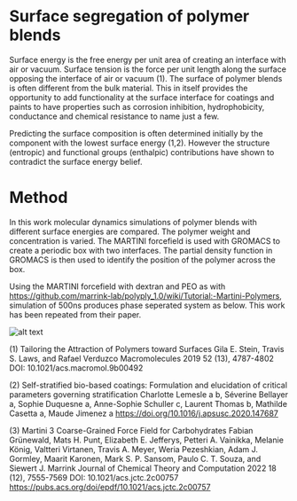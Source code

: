 # Surface segregation of polymer blends

Surface energy is the free energy per unit area of creating an interface with air or vacuum. Surface tension is the force per unit length along the surface opposing the interface of air or vacuum (1). The surface of polymer blends is often different from the bulk material. This in itself provides the opportunity to add functionality at the surface interface for coatings and paints to have properties such as corrosion inhibition, hydrophobicity, conductance and chemical resistance to name just a few.     

Predicting the surface composition is often determined initially by the component with the lowest surface energy (1,2). However the structure (entropic) and functional groups (enthalpic) contributions have shown to contradict the surface energy belief.

# Method

In this work molecular dynamics simulations of polymer blends with different surface energies are compared.  The polymer weight and concentration is varied.  The MARTINI forcefield is used with GROMACS to create a periodic box with two interfaces.  The partial density function in GROMACS is then used to identify the position of the polymer across the box. 

Using the MARTINI forcefield with dextran and PEO as with https://github.com/marrink-lab/polyply_1.0/wiki/Tutorial:-Martini-Polymers, simulation of 500ns produces phase seperated system as below. This work has been repeated from their paper.

![alt text]([https://github.com/[username]/[reponame]/blob/[branch]/image.jpg?raw=true](https://github.com/mw00847/surface-segregation/blob/main/dextran_PEO.png))

(1) Tailoring the Attraction of Polymers toward Surfaces
Gila E. Stein, Travis S. Laws, and Rafael Verduzco
Macromolecules 2019 52 (13), 4787-4802
DOI: 10.1021/acs.macromol.9b00492

(2) Self-stratified bio-based coatings: Formulation and elucidation of critical parameters governing stratification
Charlotte Lemesle a b, Séverine Bellayer a, Sophie Duquesne a, Anne-Sophie Schuller c, Laurent Thomas b, Mathilde Casetta a, Maude Jimenez a
https://doi.org/10.1016/j.apsusc.2020.147687

(3) Martini 3 Coarse-Grained Force Field for Carbohydrates
Fabian Grünewald, Mats H. Punt, Elizabeth E. Jefferys, Petteri A. Vainikka, Melanie König, Valtteri Virtanen, Travis A. Meyer, Weria Pezeshkian, Adam J. Gormley, Maarit Karonen, Mark S. P. Sansom, Paulo C. T. Souza, and Siewert J. Marrink
Journal of Chemical Theory and Computation 2022 18 (12), 7555-7569
DOI: 10.1021/acs.jctc.2c00757
https://pubs.acs.org/doi/epdf/10.1021/acs.jctc.2c00757
